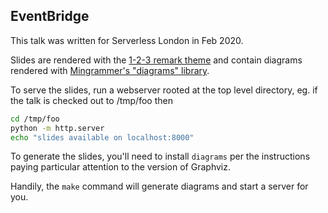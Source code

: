 EventBridge
-----------

This talk was written for Serverless London in Feb 2020.

Slides are rendered with the [1-2-3 remark theme][1] and contain diagrams rendered with [Mingrammer's "diagrams" library][2].

To serve the slides, run a webserver rooted at the top level directory, eg. if the talk is checked out to /tmp/foo then

```sh
cd /tmp/foo
python -m http.server
echo "slides available on localhost:8000"
```
To generate the slides, you'll need to install `diagrams` per the instructions paying particular attention to the version of Graphviz.

Handily, the `make` command will generate diagrams and start a server for you.

[1]: https://1-2-3.github.io/remark-it/index-en_US.html
[2]: https://diagrams.mingrammer.com/
